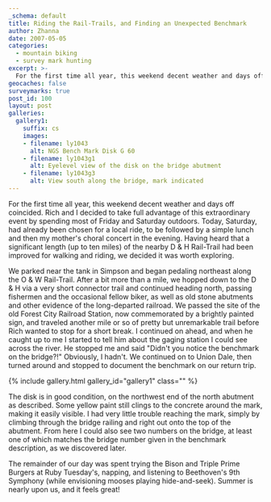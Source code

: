 ```yaml
---
_schema: default
title: Riding the Rail-Trails, and Finding an Unexpected Benchmark
author: Zhanna
date: 2007-05-05
categories:
  - mountain biking
  - survey mark hunting
excerpt: >- 
  For the first time all year, this weekend decent weather and days off coincided. Rich and I decided to take full advantage of this extraordinary event by spending most of Friday and Saturday outdoors. 
geocaches: false
surveymarks: true
post_id: 100
layout: post     
galleries:
  gallery1:
    suffix: cs
    images: 
    - filename: ly1043
      alt: NGS Bench Mark Disk G 60   
    - filename: ly1043g1
      alt: Eyelevel view of the disk on the bridge abutment  
    - filename: ly1043g3
      alt: View south along the bridge, mark indicated                            
---
```


For the first time all year, this weekend decent weather and days off coincided.  Rich and I decided to take full advantage of this extraordinary event by spending most of Friday and Saturday outdoors.  Today, Saturday, had already been chosen for a local ride, to be followed by a simple lunch and then my mother's choral concert in the evening.  Having heard that a significant length (up to ten miles) of the nearby D & H Rail-Trail had been improved for walking and riding, we decided it was worth exploring.

We parked near the tank in Simpson and began pedaling northeast along the O & W Rail-Trail.  After a bit more than a mile, we hopped down to the D & H via a very short connector trail and continued heading north, passing fishermen and the occasional fellow biker, as well as old stone abutments and other evidence of the long-departed railroad.  We passed the site of the old Forest City Railroad Station, now commemorated by a brightly painted sign, and traveled another mile or so of pretty but unremarkable trail before Rich wanted to stop for a short break.  I continued on ahead, and when he caught up to me I started to tell him about the gaging station I could see across the river.  He stopped me and said "Didn't you notice the benchmark on the bridge?!"  Obviously, I hadn't.  We continued on to Union Dale, then turned around and stopped to document the benchmark on our return trip.

{% include gallery.html gallery_id="gallery1" class="" %}

The disk is in good condition, on the northwest end of the north abutment as described.  Some yellow paint still clings to the concrete around the mark, making it easily visible.  I had very little trouble reaching the mark, simply by climbing through the bridge railing and right out onto the top of the abutment.  From here I could also see two numbers on the bridge, at least one of which matches the bridge number given in the benchmark description, as we discovered later.  

The remainder of our day was spent trying the Bison and Triple Prime Burgers at Ruby Tuesday's, napping, and listening to Beethoven's 9th Symphony (while envisioning mooses playing hide-and-seek).  Summer is nearly upon us, and it feels great!

